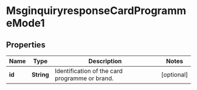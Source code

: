 

# MsginquiryresponseCardProgrammeMode1

## Properties

Name | Type | Description | Notes
------------ | ------------- | ------------- | -------------
**id** | **String** | Identification of the card programme or brand. |  [optional]



